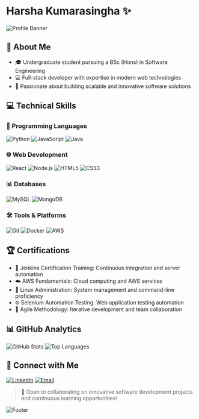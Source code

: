 # Harsha Kumarasingha ✨

![Profile Banner](https://capsule-render.vercel.app/api?type=waving&color=gradient&height=200&section=header&text=Harsha%20Kumarasingha&fontSize=70&animation=fadeIn)

## 🚀 About Me
- 🎓 Undergraduate student pursuing a BSc (Hons) in Software Engineering
- 💻 Full-stack developer with expertise in modern web technologies
- 🌟 Passionate about building scalable and innovative software solutions

## 💻 Technical Skills

### 🔧 Programming Languages
![Python](https://img.shields.io/badge/-Python-3776AB?style=flat-square&logo=python&logoColor=white&animation=fadeIn)
![JavaScript](https://img.shields.io/badge/-JavaScript-F7DF1E?style=flat-square&logo=javascript&logoColor=black&animation=fadeIn)
![Java](https://img.shields.io/badge/-Java-007396?style=flat-square&logo=java&logoColor=white&animation=fadeIn)

### 🌐 Web Development
![React](https://img.shields.io/badge/-React-61DAFB?style=flat-square&logo=react&logoColor=black&animation=fadeIn)
![Node.js](https://img.shields.io/badge/-Node.js-339933?style=flat-square&logo=nodedotjs&logoColor=white&animation=fadeIn)
![HTML5](https://img.shields.io/badge/-HTML5-E34F26?style=flat-square&logo=html5&logoColor=white&animation=fadeIn)
![CSS3](https://img.shields.io/badge/-CSS3-1572B6?style=flat-square&logo=css3&logoColor=white&animation=fadeIn)

### 📊 Databases
![MySQL](https://img.shields.io/badge/-MySQL-4479A1?style=flat-square&logo=mysql&logoColor=white&animation=fadeIn)
![MongoDB](https://img.shields.io/badge/-MongoDB-47A248?style=flat-square&logo=mongodb&logoColor=white&animation=fadeIn)

### 🛠️ Tools & Platforms
![Git](https://img.shields.io/badge/-Git-F05032?style=flat-square&logo=git&logoColor=white&animation=fadeIn)
![Docker](https://img.shields.io/badge/-Docker-2496ED?style=flat-square&logo=docker&logoColor=white&animation=fadeIn)
![AWS](https://img.shields.io/badge/-AWS-232F3E?style=flat-square&logo=amazonaws&logoColor=white&animation=fadeIn)

## 🏆 Certifications
- 🔧 Jenkins Certification Training: Continuous integration and server automation
- ☁️ AWS Fundamentals: Cloud computing and AWS services
- 🐧 Linux Administration: System management and command-line proficiency
- 🌐 Selenium Automation Testing: Web application testing automation
- 🔄 Agile Methodology: Iterative development and team collaboration

## 📊 GitHub Analytics
![GitHub Stats](https://github-readme-stats.vercel.app/api?username=HarshaKTM&show_icons=true&theme=radical&animation=fadeIn)
![Top Languages](https://github-readme-stats.vercel.app/api/top-langs/?username=HarshaKTM&layout=compact&theme=radical&animation=fadeIn)

## 🤝 Connect with Me
[![LinkedIn](https://img.shields.io/badge/-LinkedIn-0A66C2?style=flat-square&logo=linkedin&logoColor=white&animation=fadeIn)](https://www.linkedin.com/in/yourlinkedin)
[![Email](https://img.shields.io/badge/-Email-D14836?style=flat-square&logo=gmail&logoColor=white&animation=fadeIn)](mailto:your.email@example.com)

> 🌈 Open to collaborating on innovative software development projects and continuous learning opportunities! 

![Footer](https://capsule-render.vercel.app/api?type=waving&color=gradient&height=100&section=footer&animation=fadeIn)
